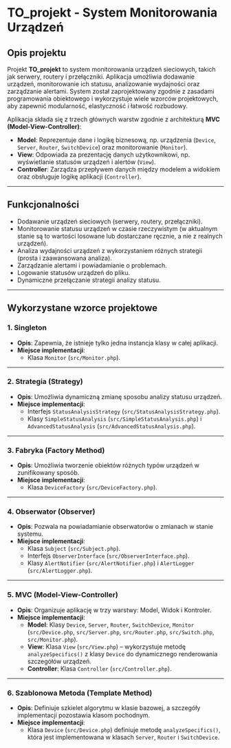 # TO_projekt - System Monitorowania Urządzeń

## Opis projektu
Projekt **TO_projekt** to system monitorowania urządzeń sieciowych, takich jak serwery, routery i przełączniki. Aplikacja umożliwia dodawanie urządzeń, monitorowanie ich statusu, analizowanie wydajności oraz zarządzanie alertami. System został zaprojektowany zgodnie z zasadami programowania obiektowego i wykorzystuje wiele wzorców projektowych, aby zapewnić modularność, elastyczność i łatwość rozbudowy.

Aplikacja składa się z trzech głównych warstw zgodnie z architekturą **MVC (Model-View-Controller)**:
- **Model**: Reprezentuje dane i logikę biznesową, np. urządzenia (`Device`, `Server`, `Router`, `SwitchDevice`) oraz monitorowanie (`Monitor`).
- **View**: Odpowiada za prezentację danych użytkownikowi, np. wyświetlanie statusów urządzeń i alertów (`View`).
- **Controller**: Zarządza przepływem danych między modelem a widokiem oraz obsługuje logikę aplikacji (`Controller`).

---

## Funkcjonalności
- Dodawanie urządzeń sieciowych (serwery, routery, przełączniki).
- Monitorowanie statusu urządzeń w czasie rzeczywistym (w aktualnym stanie są to wartości losowane lub dostarczane ręcznie, a nie z realnych urządzeń).
- Analiza wydajności urządzeń z wykorzystaniem różnych strategii (prosta i zaawansowana analiza).
- Zarządzanie alertami i powiadamianie o problemach.
- Logowanie statusów urządzeń do pliku.
- Dynamiczne przełączanie strategii analizy statusu.

---

## Wykorzystane wzorce projektowe

### 1. Singleton
- **Opis**: Zapewnia, że istnieje tylko jedna instancja klasy w całej aplikacji.
- **Miejsce implementacji**:  
  - Klasa `Monitor` (`src/Monitor.php`).

---

### 2. Strategia (Strategy)
- **Opis**: Umożliwia dynamiczną zmianę sposobu analizy statusu urządzeń.
- **Miejsce implementacji**:  
  - Interfejs `StatusAnalysisStrategy` (`src/StatusAnalysisStrategy.php`).  
  - Klasy `SimpleStatusAnalysis` (`src/SimpleStatusAnalysis.php`) i `AdvancedStatusAnalysis` (`src/AdvancedStatusAnalysis.php`).

---

### 3. Fabryka (Factory Method)
- **Opis**: Umożliwia tworzenie obiektów różnych typów urządzeń w zunifikowany sposób.
- **Miejsce implementacji**:  
  - Klasa `DeviceFactory` (`src/DeviceFactory.php`).

---

### 4. Obserwator (Observer)
- **Opis**: Pozwala na powiadamianie obserwatorów o zmianach w stanie systemu.
- **Miejsce implementacji**:  
  - Klasa `Subject` (`src/Subject.php`).  
  - Interfejs `ObserverInterface` (`src/ObserverInterface.php`).  
  - Klasy `AlertNotifier` (`src/AlertNotifier.php`) i `AlertLogger` (`src/AlertLogger.php`).

---

### 5. MVC (Model-View-Controller)
- **Opis**: Organizuje aplikację w trzy warstwy: Model, Widok i Kontroler.
- **Miejsce implementacji**:  
  - **Model**: Klasy `Device`, `Server`, `Router`, `SwitchDevice`, `Monitor` (`src/Device.php`, `src/Server.php`, `src/Router.php`, `src/Switch.php`, `src/Monitor.php`).  
  - **View**: Klasa `View` (`src/View.php`) – wykorzystuje metodę `analyzeSpecifics()` z klasy `Device` do dynamicznego renderowania szczegółów urządzeń.  
  - **Controller**: Klasa `Controller` (`src/Controller.php`).

---

### 6. Szablonowa Metoda (Template Method)
- **Opis**: Definiuje szkielet algorytmu w klasie bazowej, a szczegóły implementacji pozostawia klasom pochodnym.
- **Miejsce implementacji**:  
  - Klasa `Device` (`src/Device.php`) definiuje metodę `analyzeSpecifics()`, która jest implementowana w klasach `Server`, `Router` i `SwitchDevice`.